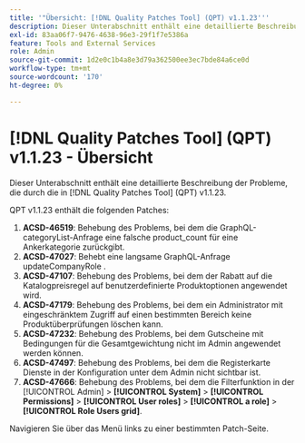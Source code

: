 ```yaml
---
title: '"Übersicht: [!DNL Quality Patches Tool] (QPT) v1.1.23'''
description: Dieser Unterabschnitt enthält eine detaillierte Beschreibung der Probleme, die durch die in [!DNL Quality Patches Tool] (QPT) v1.1.23.
exl-id: 83aa06f7-9476-4638-96e3-29f1f7e5386a
feature: Tools and External Services
role: Admin
source-git-commit: 1d2e0c1b4a8e3d79a362500ee3ec7bde84a6ce0d
workflow-type: tm+mt
source-wordcount: '170'
ht-degree: 0%

---
```


# [!DNL Quality Patches Tool] (QPT) v1.1.23 - Übersicht

Dieser Unterabschnitt enthält eine detaillierte Beschreibung der Probleme, die durch die in [!DNL Quality Patches Tool] (QPT) v1.1.23.

QPT v1.1.23 enthält die folgenden Patches:

1. **ACSD-46519**: Behebung des Problems, bei dem die GraphQL-categoryList-Anfrage eine falsche product_count für eine Ankerkategorie zurückgibt.
1. **ACSD-47027**: Behebt eine langsame GraphQL-Anfrage updateCompanyRole .
1. **ACSD-47107**: Behebung des Problems, bei dem der Rabatt auf die Katalogpreisregel auf benutzerdefinierte Produktoptionen angewendet wird.
1. **ACSD-47179**: Behebung des Problems, bei dem ein Administrator mit eingeschränktem Zugriff auf einen bestimmten Bereich keine Produktüberprüfungen löschen kann.
1. **ACSD-47232**: Behebung des Problems, bei dem Gutscheine mit Bedingungen für die Gesamtgewichtung nicht im Admin angewendet werden können.
1. **ACSD-47497**: Behebung des Problems, bei dem die Registerkarte Dienste in der Konfiguration unter dem Admin nicht sichtbar ist.
1. **ACSD-47666**: Behebung des Problems, bei dem die Filterfunktion in der [!UICONTROL Admin] > **[!UICONTROL System]** > **[!UICONTROL Permissions]** > **[!UICONTROL User roles]** > **[!UICONTROL a role]** > **[!UICONTROL Role Users grid]**.

Navigieren Sie über das Menü links zu einer bestimmten Patch-Seite.
